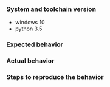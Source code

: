 <!--
提问前先翻一下列表里有没有相同的问题。
明确一下是哪方面的错误。
issue的标题尽量简洁明确，要包括主要的关键字。
尽量按格式写，用<!--扩起来的都可以删掉。
-->
### System and toolchain version
<!--系统环境和工具等的版本信息
    每行开头用一个减号加空格，表示列表
-->
- windows 10
- python 3.5
### Expected behavior
<!-- 你想要的效果 -->
### Actual behavior
<!-- 实际的效果 -->
### Steps to reproduce the behavior
<!--重现步骤，如果是代码类问题，尽量贴代码
    代码块用 ``` ```，也就是三个键盘左上角那个符号括起来
-->
